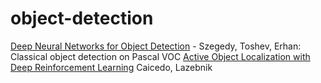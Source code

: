 # object-detection

[Deep Neural Networks for Object Detection](http://papers.nips.cc/paper/5207-deep-neural-networks-for-object-detection.pdf) - Szegedy, Toshev, Erhan: Classical object detection on Pascal VOC
[Active Object Localization with Deep Reinforcement Learning](http://web.engr.illinois.edu/~slazebni/publications/iccv15_active.pdf) Caicedo, Lazebnik

